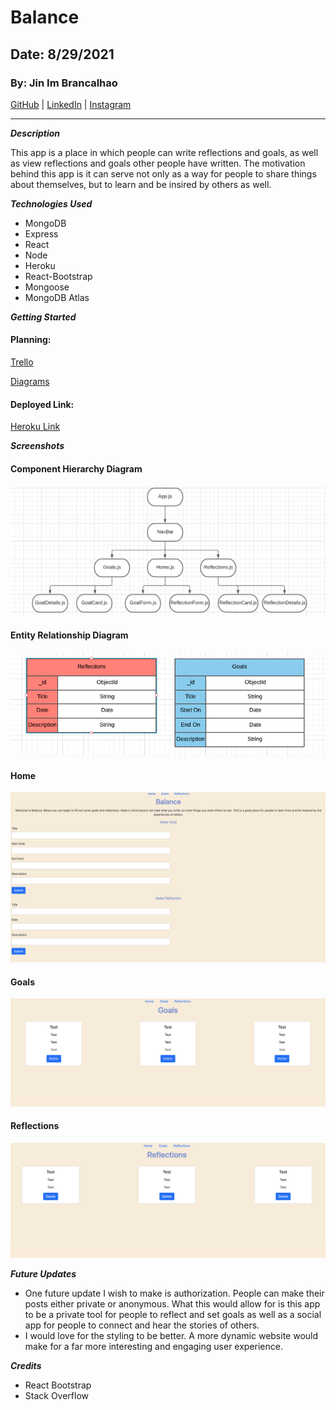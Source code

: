 # Balance

## Date: 8/29/2021

### By: Jin Im Brancalhao

[GitHub](https://github.com/jinimbrancalhao) | [LinkedIn](https://www.linkedin.com/in/jin-im-826a6b215/) | [Instagram](https://www.instagram.com/jinnybphoto/)

---

**_Description_**

This app is a place in which people can write reflections and goals, as well as view reflections and goals other people have written. The motivation behind this app is it can serve not only as a way for people to share things about themselves, but to learn and be insired by others as well.

**_Technologies Used_**

- MongoDB
- Express
- React
- Node
- Heroku
- React-Bootstrap
- Mongoose
- MongoDB Atlas

**_Getting Started_**

#### Planning:

[Trello](https://trello.com/b/TXOgdIr6/balance)

[Diagrams](https://lucid.app/lucidchart/28e5f9a4-7e7f-43cb-b1f8-a738ba6b39da/edit?beaconFlowId=D9C4A8D2E07F1147&page=0_0#)

#### Deployed Link:

[Heroku Link](https://radiant-depths-30152.herokuapp.com/goals)

**_Screenshots_**

#### Component Hierarchy Diagram

![CHD](./screenshots/chd.png)

#### Entity Relationship Diagram

![ERD](./screenshots/erd.png)

#### Home

![Home](./screenshots/home.png)

#### Goals

![Goals](./screenshots/goals.png)

#### Reflections

![Reflections](./screenshots/reflections.png)

**_Future Updates_**

- One future update I wish to make is authorization. People can make their posts either private or anonymous. What this would allow for is this app to be a private tool for people to reflect and set goals as well as a social app for people to connect and hear the stories of others.
- I would love for the styling to be better. A more dynamic website would make for a far more interesting and engaging user experience.

**_Credits_**

- React Bootstrap
- Stack Overflow
